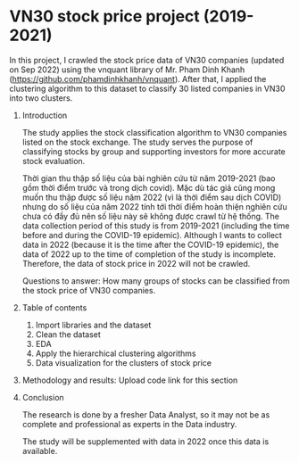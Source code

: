 # VN30 stock price project (2019-2021)

In this project, I crawled the stock price data of VN30 companies (updated on Sep 2022) using the vnquant library of Mr. Pham Dinh Khanh (https://github.com/phamdinhkhanh/vnquant). After that, I applied the clustering algorithm to this dataset to classify 30 listed companies in VN30 into two clusters.

1. Introduction

    The study applies the stock classification algorithm to VN30 companies listed on the stock exchange. The study serves the purpose of classifying stocks by group and supporting investors for more accurate stock evaluation. 
    
    Thời gian thu thập số liệu của bài nghiên cứu từ năm 2019-2021 (bao gồm thời điểm trước và trong dịch covid). Mặc dù tác giả cũng mong muốn thu thập được số liệu năm 2022 (vì là thời điểm sau dịch COVID) nhưng do số liệu của năm 2022 tính tới thời điểm hoàn thiện nghiên cứu chưa có đầy đủ nên số liệu này sẽ không được crawl từ hệ thống.
    The data collection period of this study is from 2019-2021 (including the time before and during the COVID-19 epidemic). Although I wants to collect data in 2022 (because it is the time after the COVID-19 epidemic), the data of 2022 up to the time of completion of the study is incomplete. Therefore, the data of stock price in 2022 will not be crawled.
    
    Questions to answer: How many groups of stocks can be classified from the stock price of VN30 companies. 

2. Table of contents

    1. Import libraries and the dataset
    2. Clean the dataset
    3. EDA
    4. Apply the hierarchical clustering algorithms
    5. Data visualization for the clusters of stock price
    
3. Methodology and results: Upload code link for this section

4. Conclusion 

    The research is done by a fresher Data Analyst, so it may not be as complete and professional as experts in the Data industry.
    
    The study will be supplemented with data in 2022 once this data is available.
